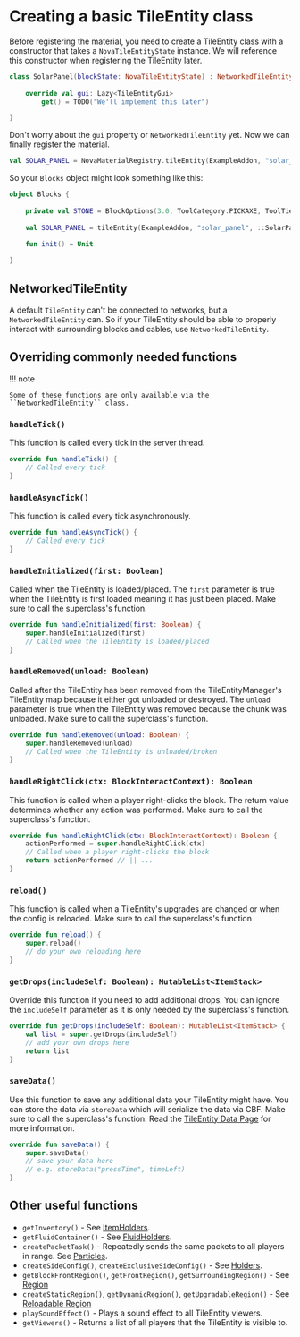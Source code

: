 # Creating a basic TileEntity class

Before registering the material, you need to create a TileEntity class with a constructor that takes a `NovaTileEntityState` instance.
We will reference this constructor when registering the TileEntity later.

```kotlin
class SolarPanel(blockState: NovaTileEntityState) : NetworkedTileEntity(blockState) {
    
    override val gui: Lazy<TileEntityGui>
        get() = TODO("We'll implement this later")

}
```

Don't worry about the ``gui`` property or ``NetworkedTileEntity`` yet. Now we can finally register the material.

```kotlin
val SOLAR_PANEL = NovaMaterialRegistry.tileEntity(ExampleAddon, "solar_panel", ::SolarPanel).blockOptions(STONE).register()
```

So your ``Blocks`` object might look something like this:

```kotlin
object Blocks {
    
    private val STONE = BlockOptions(3.0, ToolCategory.PICKAXE, ToolTier.WOOD, true, SoundGroup.STONE, Material.NETHERITE_BLOCK)
    
    val SOLAR_PANEL = tileEntity(ExampleAddon, "solar_panel", ::SolarPanel).blockOptions(STONE).register()
    
    fun init() = Unit

}
```

## NetworkedTileEntity

A default ``TileEntity`` can't be connected to networks, but a ``NetworkedTileEntity`` can. So if your TileEntity should
be able to properly interact with surrounding blocks and cables, use ``NetworkedTileEntity``.

## Overriding commonly needed functions

!!! note

    Some of these functions are only available via the ``NetworkedTileEntity`` class.

### ``handleTick()``

This function is called every tick in the server thread.

```kotlin
override fun handleTick() {
    // Called every tick
}
```

### ``handleAsyncTick()``

This function is called every tick asynchronously.

```kotlin
override fun handleAsyncTick() {
    // Called every tick
}
```

### ``handleInitialized(first: Boolean)``

Called when the TileEntity is loaded/placed. The ``first`` parameter is true when the TileEntity is first loaded meaning
it has just been placed. Make sure to call the superclass's function.

```kotlin
override fun handleInitialized(first: Boolean) {
    super.handleInitialized(first)
    // Called when the TileEntity is loaded/placed
}
```

### ``handleRemoved(unload: Boolean)``

Called after the TileEntity has been removed from the TileEntityManager's TileEntity map because it either got unloaded 
or destroyed. The ``unload`` parameter is true when the TileEntity was removed because the chunk was unloaded. Make sure 
to call the superclass's function.

```kotlin
override fun handleRemoved(unload: Boolean) {
    super.handleRemoved(unload)
    // Called when the TileEntity is unloaded/broken
}
```

### ``handleRightClick(ctx: BlockInteractContext): Boolean``

This function is called when a player right-clicks the block. The return value determines whether any action was performed.
Make sure to call the superclass's function.

```kotlin
override fun handleRightClick(ctx: BlockInteractContext): Boolean {
    actionPerformed = super.handleRightClick(ctx)
    // Called when a player right-clicks the block
    return actionPerformed // || ...
}
```

### ``reload()``

This function is called when a TileEntity's upgrades are changed or when the config is reloaded. Make sure to call the 
superclass's function

```kotlin
override fun reload() {
    super.reload()
    // do your own reloading here
}
```

### ``getDrops(includeSelf: Boolean): MutableList<ItemStack>``

Override this function if you need to add additional drops. You can ignore the ``includeSelf`` parameter as it is only
needed by the superclass's function.

```kotlin
override fun getDrops(includeSelf: Boolean): MutableList<ItemStack> {
    val list = super.getDrops(includeSelf)
    // add your own drops here
    return list
}
```

### ``saveData()``

Use this function to save any additional data your TileEntity might have. You can store the data via ``storeData`` which
will serialize the data via CBF. Make sure to call the superclass's function. Read the [TileEntity Data Page](data.md) for
more information.

```kotlin
override fun saveData() {
    super.saveData()
    // save your data here
    // e.g. storeData("pressTime", timeLeft)
}
```

## Other useful functions

* ``getInventory()`` - See [ItemHolders](holders.md#itemholder).
* ``getFluidContainer()`` - See [FluidHolders](holders.md#fluidholder).
* ``createPacketTask()`` - Repeatedly sends the same packets to all players in range. See [Particles](particles.md).
* ``createSideConfig()``, ``createExclusiveSideConfig()`` - See [Holders](holders.md).
* ``getBlockFrontRegion()``, ``getFrontRegion()``, ``getSurroundingRegion()`` - See [Region](region.md)
* ``createStaticRegion()``, ``getDynamicRegion()``, ``getUpgradableRegion()`` - See [Reloadable Region](region.md#reloadableregion)
* ``playSoundEffect()`` - Plays a sound effect to all TileEntity viewers.
* ``getViewers()`` - Returns a list of all players that the TileEntity is visible to.